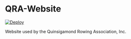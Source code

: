 # QRA-Website

[![Deploy](https://github.com/WPI-Men-s-Rowing/QRA-Website/actions/workflows/deploy.yaml/badge.svg)](https://github.com/WPI-Men-s-Rowing/QRA-Website/actions/workflows/deploy.yaml)

Website used by the Quinsigamond Rowing Association, Inc.
